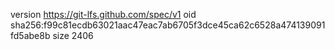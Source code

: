version https://git-lfs.github.com/spec/v1
oid sha256:f99c81ecdb63021aac47eac7ab6705f3dce45ca62c6528a474139091fd5abe8b
size 2406
